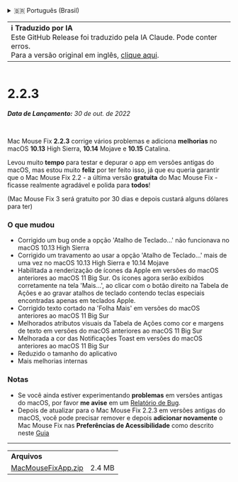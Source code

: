 <details>
<summary>🇧🇷 Português (Brasil)</summary>

[🇬🇧 English (GitHub Release)](https://github.com/noah-nuebling/mac-mouse-fix/releases/tag/2.2.3)\
[🇦🇩 Català](https://redirect.macmousefix.com/?target=mmf-release&tag=2.2.3&locale=ca)\
[🇩🇪 Deutsch](https://redirect.macmousefix.com/?target=mmf-release&tag=2.2.3&locale=de)\
[🇪🇸 Español](https://redirect.macmousefix.com/?target=mmf-release&tag=2.2.3&locale=es)\
[🇫🇷 Français](https://redirect.macmousefix.com/?target=mmf-release&tag=2.2.3&locale=fr)\
[🇮🇩 Indonesia](https://redirect.macmousefix.com/?target=mmf-release&tag=2.2.3&locale=id)\
[🇮🇹 Italiano](https://redirect.macmousefix.com/?target=mmf-release&tag=2.2.3&locale=it)\
[🇭🇺 Magyar](https://redirect.macmousefix.com/?target=mmf-release&tag=2.2.3&locale=hu)\
[🇳🇱 Nederlands](https://redirect.macmousefix.com/?target=mmf-release&tag=2.2.3&locale=nl)\
[🇵🇱 Polski](https://redirect.macmousefix.com/?target=mmf-release&tag=2.2.3&locale=pl)\
**🇧🇷 Português (Brasil)**\
[🇵🇹 Português (Portugal)](https://redirect.macmousefix.com/?target=mmf-release&tag=2.2.3&locale=pt-PT)\
[🇷🇴 Română](https://redirect.macmousefix.com/?target=mmf-release&tag=2.2.3&locale=ro)\
[🇸🇪 Svenska](https://redirect.macmousefix.com/?target=mmf-release&tag=2.2.3&locale=sv)\
[🇻🇳 Tiếng Việt](https://redirect.macmousefix.com/?target=mmf-release&tag=2.2.3&locale=vi)\
[🇹🇷 Türkçe](https://redirect.macmousefix.com/?target=mmf-release&tag=2.2.3&locale=tr)\
[🇨🇿 Čeština](https://redirect.macmousefix.com/?target=mmf-release&tag=2.2.3&locale=cs)\
[🇬🇷 Ελληνικά](https://redirect.macmousefix.com/?target=mmf-release&tag=2.2.3&locale=el)\
[🇷🇺 Русский](https://redirect.macmousefix.com/?target=mmf-release&tag=2.2.3&locale=ru)\
[🇺🇦 Українська](https://redirect.macmousefix.com/?target=mmf-release&tag=2.2.3&locale=uk)\
[🇮🇱 עברית](https://redirect.macmousefix.com/?target=mmf-release&tag=2.2.3&locale=he)\
[🇸🇦 العربية](https://redirect.macmousefix.com/?target=mmf-release&tag=2.2.3&locale=ar)\
[🇮🇳 हिन्दी](https://redirect.macmousefix.com/?target=mmf-release&tag=2.2.3&locale=hi)\
[🇹🇭 ไทย](https://redirect.macmousefix.com/?target=mmf-release&tag=2.2.3&locale=th)\
[🇨🇳 中文 (简体)](https://redirect.macmousefix.com/?target=mmf-release&tag=2.2.3&locale=zh-Hans)\
[🇨🇳 中文 (繁體)](https://redirect.macmousefix.com/?target=mmf-release&tag=2.2.3&locale=zh-Hant)\
[🇭🇰 中文（香港)](https://redirect.macmousefix.com/?target=mmf-release&tag=2.2.3&locale=zh-HK)\
[🇯🇵 日本語](https://redirect.macmousefix.com/?target=mmf-release&tag=2.2.3&locale=ja)\
[🇰🇷 한국어](https://redirect.macmousefix.com/?target=mmf-release&tag=2.2.3&locale=ko)\
[Help translate Mac Mouse Fix to different languages!](https://github.com/noah-nuebling/mac-mouse-fix/discussions/731)
</details>
<table align=><td>
<b>ℹ️ Traduzido por IA</b><br>
Este GitHub Release foi traduzido pela IA Claude. Pode conter erros.<br>
Para a versão original em inglês, <a href="https://github.com/noah-nuebling/mac-mouse-fix/releases/tag/2.2.3">clique aqui</a>.
</td></table>

<table></table>

# 2.2.3
***Data de Lançamento:** 30 de out. de 2022*

<br>

Mac Mouse Fix **2.2.3** corrige vários problemas e adiciona **melhorias** no macOS **10.13** High Sierra, **10.14** Mojave e **10.15** Catalina.

Levou muito **tempo** para testar e depurar o app em versões antigas do macOS, mas estou muito **feliz** por ter feito isso, já que eu queria garantir que o Mac Mouse Fix 2.2 - a última versão **gratuita** do Mac Mouse Fix - ficasse realmente agradável e polida para **todos**!

(Mac Mouse Fix 3 será gratuito por 30 dias e depois custará alguns dólares para ter)

### O que mudou

- Corrigido um bug onde a opção 'Atalho de Teclado...' não funcionava no macOS 10.13 High Sierra
- Corrigido um travamento ao usar a opção 'Atalho de Teclado...' mais de uma vez no macOS 10.13 High Sierra e 10.14 Mojave
- Habilitada a renderização de ícones da Apple em versões do macOS anteriores ao macOS 11 Big Sur. Os ícones agora serão exibidos corretamente na tela 'Mais...', ao clicar com o botão direito na Tabela de Ações e ao gravar atalhos de teclado contendo teclas especiais encontradas apenas em teclados Apple.
- Corrigido texto cortado na 'Folha Mais' em versões do macOS anteriores ao macOS 11 Big Sur
- Melhorados atributos visuais da Tabela de Ações como cor e margens de texto em versões do macOS anteriores ao macOS 11 Big Sur
- Melhorada a cor das Notificações Toast em versões do macOS anteriores ao macOS 11 Big Sur
- Reduzido o tamanho do aplicativo
- Mais melhorias internas

### Notas

- Se você ainda estiver experimentando **problemas** em versões antigas do macOS, por favor **me avise** em um [Relatório de Bug](https://noah-nuebling.github.io/mac-mouse-fix-feedback-assistant/?type=bug-report).
- Depois de atualizar para o Mac Mouse Fix 2.2.3 em versões antigas do macOS, você pode precisar remover e depois **adicionar novamente** o Mac Mouse Fix nas **Preferências de Acessibilidade** como descrito neste [Guia](https://github.com/noah-nuebling/mac-mouse-fix/discussions/101)

---

<table align="start">
<tr>
    <td colspan=2>
        <b>Arquivos</b>
    </td>
</tr>
<tr>
    <td><a href="https://github.com/noah-nuebling/mac-mouse-fix/releases/download/2.2.3/MacMouseFixApp.zip">MacMouseFixApp.zip</a></td>
    <td>2.4 MB</td>
</tr>
</table>